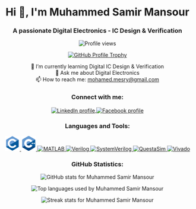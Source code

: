 <h1 align="center">Hi 👋, I'm Muhammed Samir Mansour</h1>
<h3 align="center">A passionate Digital Electronics - IC Design & Verification</h3>

<p align="center"> 
  <img src="https://komarev.com/ghpvc/?username=MuhammadSamirMansour&label=Profile%20views&color=0e75b6&style=flat" alt="Profile views" /> 
</p>

<p align="center"> 
  <a href="https://github.com/ryo-ma/github-profile-trophy">
    <img src="https://github-profile-trophy.vercel.app/?username=MuhammadSamirMansour" alt="GitHub Profile Trophy" />
  </a> 
</p>

<p align="center">
  🌱 I’m currently learning Digital IC Design & Verification<br>
  💬 Ask me about Digital Electronics<br>
  📫 How to reach me: <a href="mailto:mohamed.mesry@gmail.com">mohamed.mesry@gmail.com</a>
</p>

<h3 align="center">Connect with me:</h3>
<p align="center">
  <a href="https://linkedin.com/in/muhammed-samir-mansour" target="blank">
    <img align="center" src="https://raw.githubusercontent.com/rahuldkjain/github-profile-readme-generator/master/src/images/icons/Social/linked-in-alt.svg" alt="LinkedIn profile" height="30" width="40" />
  </a>
  <a href="https://fb.com/MuhammedSamirMansour" target="blank">
    <img align="center" src="https://raw.githubusercontent.com/rahuldkjain/github-profile-readme-generator/master/src/images/icons/Social/facebook.svg" alt="Facebook profile" height="30" width="40" />
  </a>
</p>

<h3 align="center">Languages and Tools:</h3>
<p align="center"> 
  <a href="https://www.cprogramming.com/" target="_blank" rel="noreferrer"> 
    <img src="https://raw.githubusercontent.com/devicons/devicon/master/icons/c/c-original.svg" alt="C" width="40" height="40"/> 
  </a> 
  <a href="https://www.w3schools.com/cpp/" target="_blank" rel="noreferrer"> 
    <img src="https://raw.githubusercontent.com/devicons/devicon/master/icons/cplusplus/cplusplus-original.svg" alt="C++" width="40" height="40"/> 
  </a> 
  <a href="https://www.mathworks.com/" target="_blank" rel="noreferrer"> 
    <img src="https://upload.wikimedia.org/wikipedia/commons/2/21/Matlab_Logo.png" alt="MATLAB" width="40" height="40"/> 
  </a> 
  <a href="https://www.chipverify.com/verilog/verilog-tutorial" target="_blank" rel="noreferrer">
    <img src="https://upload.wikimedia.org/wikipedia/commons/b/bb/Verilog_logo.svg" alt="Verilog" width="40" height="40"/>
  </a>
  <a href="https://www.chipverify.com/systemverilog/systemverilog-tutorial" target="_blank" rel="noreferrer">
    <img src="https://upload.wikimedia.org/wikipedia/commons/3/30/SystemVerilog_logo.svg" alt="SystemVerilog" width="40" height="40"/>
  </a>
  <a href="https://www.mentor.com/products/fv/questasim/" target="_blank" rel="noreferrer">
    <img src="https://upload.wikimedia.org/wikipedia/commons/8/89/Siemens_Mentor_Logo.svg" alt="QuestaSim" width="40" height="40"/>
  </a>
  <a href="https://www.xilinx.com/products/design-tools/vivado.html" target="_blank" rel="noreferrer">
    <img src="https://upload.wikimedia.org/wikipedia/commons/8/87/Xilinx_Vivado_logo.svg" alt="Vivado" width="40" height="40"/>
  </a>
</p>

<h3 align="center">GitHub Statistics:</h3>

<p align="center">
  <img src="https://github-readme-stats.vercel.app/api?username=MuhammadSamirMansour&show_icons=true&theme=radical" alt="GitHub stats for Muhammed Samir Mansour" />
</p>

<p align="center">
  <img src="https://github-readme-stats.vercel.app/api/top-langs/?username=MuhammadSamirMansour&layout=compact&langs_count=10" alt="Top languages used by Muhammed Samir Mansour" />
</p>

<p align="center">
  <img src="https://github-readme-streak-stats.herokuapp.com/?user=MuhammadSamirMansour" alt="Streak stats for Muhammed Samir Mansour" />
</p>
